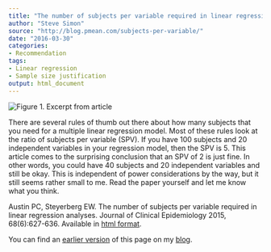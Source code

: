 ```yaml
---
title: "The number of subjects per variable required in linear regression analyses"
author: "Steve Simon"
source: "http://blog.pmean.com/subjects-per-variable/"
date: "2016-03-30"
categories:
- Recommendation
tags:
- Linear regression
- Sample size justification
output: html_document
---
```


![Figure 1. Excerpt from article](http://www.pmean.com/new-images/16/subjects-per-variable01.png)

<div class="notes">

There are several rules of thumb out there about how many subjects that you need for a multiple linear regression model. Most of these rules look at the ratio of subjects per variable (SPV). If you have 100 subjects and 20 independent variables in your regression model, then the SPV is 5. This article comes to the surprising conclusion that an SPV of 2 is just fine. In other words, you could have 40 subjects and 20 independent variables and still be okay. This is independent of power considerations by the way, but it still seems rather small to me. Read the paper yourself and let me know what you think.

Austin PC, Steyerberg EW. The number of subjects per variable required in linear regression analyses. Journal of Clinical Epidemiology 2015, 68(6):627-636. Available in [html format][aus1].

You can find an [earlier version][sim1] of this page on my [blog][sim2].

[sim1]: http://blog.pmean.com/subjects-per-variable/
[sim2]: http://blog.pmean.com

[aus1]: http://europepmc.org/abstract/med/25704724

</div>
